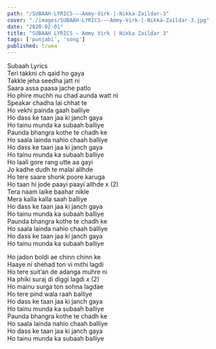 ```yaml
---
path: "/SUBAAH-LYRICS-–-Ammy-Virk-|-Nikka-Zaildar-3"
cover: "./images/SUBAAH-LYRICS-–-Ammy-Virk-|-Nikka-Zaildar-3.jpg"
date: "2020-02-01"
title: "SUBAAH LYRICS – Ammy Virk | Nikka Zaildar 3"
tags: ['punjabi', 'song']
published: truea
---
```

  
Subaah Lyrics  
Teri takkni ch qaid ho gaya  
Takkle jeha seedha jatt ni  
Saara assa paasa jache patlo  
Ho phire muchh nu chad aunda watt ni  
Speakar chadha lai chhat te  
Ho vekhi painda gaah balliye  
Ho dass ke taan jaa ki janch gaya  
Ho tainu munda ka subaah balliye  
Paunda bhangra kothe te chadh ke  
Ho saala lainda nahio chaah balliye  
Ho dass ke taan jaa ki janch gaya  
Ho tainu munda ka subaah balliye  
Ho laali gore rang utte aa gayi  
Jo kadhe dudh te malai allhde  
Ho tere saare shonk poore karuga  
Ho taan hi jode paayi paayi allhde x (2)  
Tera naam laike baahar nikle  
Mera kalla kalla saah balliye  
Ho dass ke taan jaa ki janch gaya  
Ho tainu munda ka subaah balliye  
Paunda bhangra kothe te chadh ke  
Ho saala lainda nahio chaah balliye  
Ho dass ke taan jaa ki janch gaya  
Ho tainu munda ka subaah balliye  
  
  
  
  
  
  
Ho jadon boldi ae chinn chinn ke  
Haaye ni shehad ton vi mithi lagdi  
Ho tere suit’an de adanga muhre ni  
Ha phiki suraj di diggi lagdi x (2)  
Ho mainu surga ton sohna lagdae  
Ho tere pind wala raah balliye  
Ho dass ke taan jaa ki janch gaya  
Ho tainu munda ka subaah balliye  
Paunda bhangra kothe te chadh ke  
Ho saala lainda nahio chaah balliye  
Ho dass ke taan jaa ki janch gaya  
Ho tainu munda ka subaah balliye  

